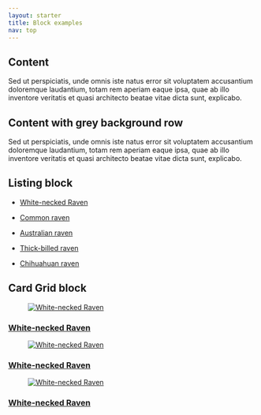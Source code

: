 ```yaml
---
layout: starter
title: Block examples
nav: top
---
```

<div class="u-block u-block--white">
    <div class="b-content">
        <h2>Content</h2>
        <p>Sed ut perspiciatis, unde omnis iste natus error sit voluptatem accusantium doloremque laudantium, totam rem aperiam eaque ipsa, quae ab illo inventore veritatis et quasi architecto beatae vitae dicta sunt, explicabo.</p>
    </div>
</div>
<div class="u-block u-block--grey">
    <div class="b-content">
        <h2>Content with grey background row</h2>
        <p>Sed ut perspiciatis, unde omnis iste natus error sit voluptatem accusantium doloremque laudantium, totam rem aperiam eaque ipsa, quae ab illo inventore veritatis et quasi architecto beatae vitae dicta sunt, explicabo.</p>
    </div>
</div>
<section class="u-block u-block--white">
    <h2>Listing block</h2>
    <div class="b-listing">
        <ul class="listing__list" itemscope itemtype="http://schema.org/ItemList">
            <li itemprop="item">
                <a href="https://en.wikipedia.org/wiki/White-necked_raven" itemprop="url">
                    <div class="listing__body" itemprop="name">
                        <p class="listing__title">White-necked Raven</p>
                    </div>
                </a>
            </li>
            <li itemprop="item">
                <a href="https://en.wikipedia.org/wiki/Common_raven" itemprop="url">
                    <div class="listing__body" itemprop="name">
                        <p class="listing__title">Common raven</p>
                    </div>
                </a>
            </li>
            <li itemprop="item">
                <a href="https://en.wikipedia.org/wiki/Australian_raven" itemprop="url">
                    <div class="listing__body" itemprop="name">
                        <p class="listing__title">Australian raven</p>
                    </div>
                </a>
            </li>
            <li itemprop="item">
                <a href="https://en.wikipedia.org/wiki/Thick-billed_raven" itemprop="url">
                    <div class="listing__body" itemprop="name">
                        <p class="listing__title">Thick-billed raven</p>
                    </div>
                </a>
            </li>
            <li itemprop="item">
                <a href="https://en.wikipedia.org/wiki/Chihuahuan_raven" itemprop="url">
                    <div class="listing__body" itemprop="name">
                        <p class="listing__title">Chihuahuan raven</p>
                    </div>
                </a>
            </li>
        </ul>
    </div>
</section>
<section class="u-block u-block--grey">
    <h2 class="c-heading">Card Grid block</h2>
    <div class="b-cardgrid">
        <div class="u-grid u-grid--3">
            <article class="c-card" itemscope="" itemtype="http://schema.org/Article">
    <a href="https://en.wikipedia.org/wiki/White-necked_raven" itemprop="url">
        <figure class="card__figure" itemscope="" itemtype="http://schema.org/ImageObject">
            <img src="https://cu-raven.s3.amazonaws.com/assets/img/raven/img-1.jpg" alt="White-necked Raven" loading="lazy">
        </figure>
        <div class="card__body">
            <h3 class="card__title" itemprop="name">White-necked Raven</h3>
        </div>
    </a>
</article>

<article class="c-card" itemscope="" itemtype="http://schema.org/Article">
    <a href="https://en.wikipedia.org/wiki/White-necked_raven" itemprop="url">
        <figure class="card__figure" itemscope="" itemtype="http://schema.org/ImageObject">
            <img src="https://cu-raven.s3.amazonaws.com/assets/img/raven/img-1.jpg" alt="White-necked Raven" loading="lazy">
        </figure>
        <div class="card__body">
            <h3 class="card__title" itemprop="name">White-necked Raven</h3>
        </div>
    </a>
</article>

<article class="c-card" itemscope="" itemtype="http://schema.org/Article">
    <a href="https://en.wikipedia.org/wiki/White-necked_raven" itemprop="url">
        <figure class="card__figure" itemscope="" itemtype="http://schema.org/ImageObject">
            <img src="https://cu-raven.s3.amazonaws.com/assets/img/raven/img-1.jpg" alt="White-necked Raven" loading="lazy">
        </figure>
        <div class="card__body">
            <h3 class="card__title" itemprop="name">White-necked Raven</h3>
        </div>
    </a>
</article>

</div>
</div>
</section>
